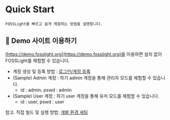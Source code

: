 # Quick Start
```note
FOSSLight를 빠르고 쉽게 체험하는 방법을 설명합니다.
```

## 🔆 Demo 사이트 이용하기
[https://demo.fosslight.org](https://demo.fosslight.org)를 이용하면 설치 없이 FOSSLight를 체험할 수 있습니다. 
- 계정 생성 및 등록 방법 : [로그인/계정 등록](2_try/1_sign.md)
- (Sample) Admin 계정 : 하기 admin 계정을 통해 관리자 모드를 체험할 수 있습니다.
    - id : admin, pswd : admin
- (Sample) User 계정 : 하기 user 계정을 통해 유저 모드를 체험할 수 있습니다.
    - id : user, pswd : user

참고. 직접 빌드 및 실행 방법: [개발 환경 세팅](../features/1_developer.md)
